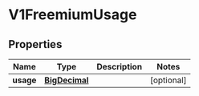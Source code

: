 # V1FreemiumUsage

## Properties
Name | Type | Description | Notes
------------ | ------------- | ------------- | -------------
**usage** | [**BigDecimal**](BigDecimal.md) |  |  [optional]
